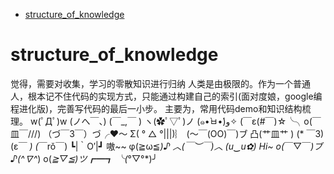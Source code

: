 - [structure_of_knowledge](#structure_of_knowledge)
# structure_of_knowledge
觉得，需要对收集，学习的零散知识进行归纳
人类是由极限的。作为一个普通人，根本记不住代码的实现方式，只能通过构建自己的索引(面对度娘，google编程进化版)，完善写代码的最后一小步。
主要为，常用代码demo和知识结构梳理。
w(ﾟДﾟ)w
(ノへ￣、)
(￣_,￣ )
ヽ(✿ﾟ▽ﾟ)ノ
(๑•̀ㅂ•́)و✧
(￣ε(#￣)☆╰╮o(￣皿￣///)
（づ￣3￣）づ╭❤～
Σ( ° △ °|||)︴
(～￣(OO)￣)ブ
凸(艹皿艹 )
(* ￣3)(ε￣ *)
(*￣rǒ￣)
┗|｀O′|┛ 嗷~~
φ(≧ω≦*)♪
︿(￣︶￣)︿
(u‿ฺu✿ฺ)
Hi~ o(*￣▽￣*)ブ
♪(^∇^*)
o(*≧▽≦)ツ┏━┓
╰(*°▽°*)╯
